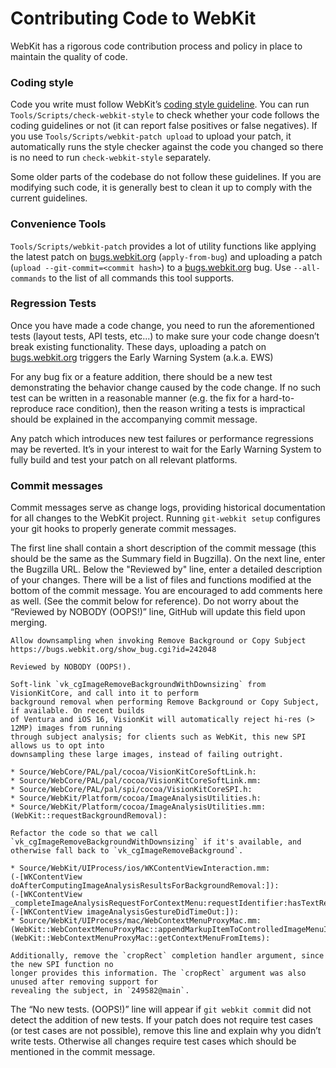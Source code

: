 # Contributing Code to WebKit

WebKit has a rigorous code contribution process and policy in place to maintain the quality of code.

### Coding style

Code you write must follow WebKit’s [coding style guideline](https://webkit.org/contributing-code/#code-style-guidelines).
You can run `Tools/Scripts/check-webkit-style` to check whether your code follows the coding guidelines or not
(it can report false positives or false negatives).
If you use `Tools/Scripts/webkit-patch upload` to upload your patch,
it automatically runs the style checker against the code you changed so there is no need to run `check-webkit-style` separately.

Some older parts of the codebase do not follow these guidelines.
If you are modifying such code, it is generally best to clean it up to comply with the current guidelines.

### Convenience Tools

`Tools/Scripts/webkit-patch` provides a lot of utility functions like applying the latest patch on [bugs.webkit.org](https://bugs.webkit.org/) (`apply-from-bug`)
and uploading a patch (`upload --git-commit=<commit hash>`) to a [bugs.webkit.org](https://bugs.webkit.org/) bug.
Use `--all-commands` to the list of all commands this tool supports.

### Regression Tests

Once you have made a code change, you need to run the aforementioned tests (layout tests, API tests, etc...)
to make sure your code change doesn’t break existing functionality.
These days, uploading a patch on [bugs.webkit.org](https://bugs.webkit.org/) triggers the Early Warning System (a.k.a. EWS)

For any bug fix or a feature addition, there should be a new test demonstrating the behavior change caused by the code change.
If no such test can be written in a reasonable manner (e.g. the fix for a hard-to-reproduce race condition),
then the reason writing a tests is impractical should be explained in the accompanying commit message.

Any patch which introduces new test failures or performance regressions may be reverted.
It’s in your interest to wait for the Early Warning System to fully build and test your patch on all relevant platforms.

### Commit messages

Commit messages serve as change logs, providing historical documentation for all changes to the WebKit project.
Running `git-webkit setup` configures your git hooks to properly generate commit messages.

The first line shall contain a short description of the commit message (this should be the same as the Summary field in Bugzilla).
On the next line, enter the Bugzilla URL. 
Below the "Reviewed by" line, enter a detailed description of your changes. 
There will be a list of files and functions modified at the bottom of the commit message.
You are encouraged to add comments here as well. (See the commit below for reference).
Do not worry about the “Reviewed by NOBODY (OOPS!)” line, GitHub will update this field upon merging.

```
Allow downsampling when invoking Remove Background or Copy Subject
https://bugs.webkit.org/show_bug.cgi?id=242048

Reviewed by NOBODY (OOPS!).

Soft-link `vk_cgImageRemoveBackgroundWithDownsizing` from VisionKitCore, and call into it to perform
background removal when performing Remove Background or Copy Subject, if available. On recent builds
of Ventura and iOS 16, VisionKit will automatically reject hi-res (> 12MP) images from running
through subject analysis; for clients such as WebKit, this new SPI allows us to opt into
downsampling these large images, instead of failing outright.

* Source/WebCore/PAL/pal/cocoa/VisionKitCoreSoftLink.h:
* Source/WebCore/PAL/pal/cocoa/VisionKitCoreSoftLink.mm:
* Source/WebCore/PAL/pal/spi/cocoa/VisionKitCoreSPI.h:
* Source/WebKit/Platform/cocoa/ImageAnalysisUtilities.h:
* Source/WebKit/Platform/cocoa/ImageAnalysisUtilities.mm:
(WebKit::requestBackgroundRemoval):

Refactor the code so that we call `vk_cgImageRemoveBackgroundWithDownsizing` if it's available, and
otherwise fall back to `vk_cgImageRemoveBackground`.

* Source/WebKit/UIProcess/ios/WKContentViewInteraction.mm:
(-[WKContentView doAfterComputingImageAnalysisResultsForBackgroundRemoval:]):
(-[WKContentView _completeImageAnalysisRequestForContextMenu:requestIdentifier:hasTextResults:]):
(-[WKContentView imageAnalysisGestureDidTimeOut:]):
* Source/WebKit/UIProcess/mac/WebContextMenuProxyMac.mm:
(WebKit::WebContextMenuProxyMac::appendMarkupItemToControlledImageMenuIfNeeded):
(WebKit::WebContextMenuProxyMac::getContextMenuFromItems):

Additionally, remove the `cropRect` completion handler argument, since the new SPI function no
longer provides this information. The `cropRect` argument was also unused after removing support for
revealing the subject, in `249582@main`.
```

The “No new tests. (OOPS!)” line will appear if `git webkit commit` did not detect the addition of new tests.
If your patch does not require test cases (or test cases are not possible), remove this line and explain why you didn’t write tests.
Otherwise all changes require test cases which should be mentioned in the commit message.
